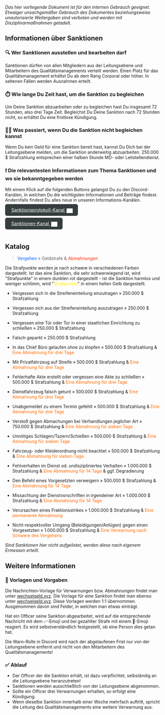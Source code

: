 *Das hier vorliegende Dokument ist für den internen Gebrauch geeignet. Etwaiger unsachgemäßer Gebrauch des Dokumentes beziehungsweise unautorisierte Weitergaben sind verboten und werden mit Disziplinarmaßnahmen getadelt.*

## Informationen über Sanktionen
### 🔍 Wer Sanktionen ausstellen und bearbeiten darf
Sanktionen dürfen von allen Mitgliedern aus der Leitungsebene und Mitarbeitern des Qualitätsmanagements verteilt werden. 
Einen Platz für das Qualitätsmanagement erhältst Du ab dem Rang Corporal oder höher. In seltenen Fällen werden Ausnahmen erteilt.

### ⏱️ Wie lange Du Zeit hast, um die Sanktion zu begleichen
Um Deine Sanktion abzuarbeiten oder zu begleichen hast Du insgesamt 72 Stunden, also drei Tage Zeit.
Begleichst Du Deine Sanktion nach 72 Stunden nicht, so erhältst Du eine fristlose Kündigung.

### 🧑‍🏭 Was passiert, wenn Du die Sanktion nicht begleichen kannst
Wenn Du kein Geld für eine Sanktion bereit hast, kannst Du Dich bei der Leitungsebene melden, um die Sanktion anderweitig abzuarbeiten. 250.000 $ Strafzahlung entsprechen einer halben Stunde MD- oder Leitstellendienst.

### ❗ Die relevantesten Informationen zum Thema Sanktionen und wo sie bekanntgegeben werden
Mit einem Klick auf die folgenden Buttons gelangst Du zu den Discord-Kanälen, in welchen Du die wichtigsten Informationen und Beiträge findest. Andernfalls findest Du alles neue in unseren Informations-Kanälen.
<div style="padding: 0px 0px 24px 0px">
<a 
  style="border-radius: 6px;font-size: 11pt; padding:10px 20px;background-color: #353D3E; color: #ffffff;" 
  href="https://discord.com/channels/946122132151230514/946259173568565248"> 
  Sanktionsprotokoll-Kanal <img style="position: relative; top: 5px;left: 3px;" alt="discord logo" width="20" src="./assets/discord.svg">
</a></div> <div style="padding: 0px 0px 24px 0px">
<a 
  style="border-radius: 6px;font-size: 11pt; padding:10px 20px;background-color: #353D3E; color: #ffffff;" 
  href="https://discord.com/channels/946122132151230514/946258864523837450"> 
  Sanktionen-Kanal <img style="position: relative; top: 5px;left: 3px;" alt="discord logo" width="20" src="./assets/discord.svg">
</a></div>

## Katalog
> <span style="color:#0064FF">Vergehen</span> » Geldstrafe & <span style="color:#ff2a00">Abmahnungen</span>

Die Strafpunkte werden je nach schwere in verschiedenen Farben dargestellt. Ist das eine Sanktion, die sehr schwerwiegend ist, wird "<span style="color:ff0000">Strafpunkte</span>" in einem dunklen rot dargestellt - ist die Sanktion harmlos und weniger schlimm, wird "<span style="color:#ffea00">Strafpunkte</span>" in einem hellen Gelb dargestellt.

- Vergessen sich in die Streifeneinteilung einzutragen » 250.000 $ Strafzahlung
- Vergessen sich aus der Streifeneinteilung auszutragen » 250.000 $ Strafzahlung
- Vergessen eine Tür oder Tor in einer staatlichen Einrichtung zu schließen » 250.000 $ Strafzahlung
- Falsch geparkt » 250.000 $ Strafzahlung
- In das Chief Büro gelaufen ohne zu klopfen » 500.000 $ Strafzahlung & <span style="color:#ff6a00">Eine Abmahnung für drei Tage</span>
- Mit Privatfahrzeug auf Streife » 500.000 $ Strafzahlung & <span style="color:#ff6a00">Eine Abmahnung für drei Tage</span>
- Fehlerhafte Akte erstellt oder vergessen eine Akte zu schließen » 500.000 $ Strafzahlung & <span style="color:#ff6a00">Eine Abmahnung für drei Tage</span>
- Dienstfahrzeug falsch getunt » 500.000 $ Strafzahlung & <span style="color:#ff6a00">Eine Abmahnung für drei Tage</span>
- Unabgemeldet zu einem Termin gefehlt » 500.000 $ Strafzahlung & <span style="color:#ff6a00">Eine Abmahnung für drei Tage</span>

- Verstoß gegen Abmachungen bei Verhandlungen jeglicher Art » 750.000 $ Strafzahlung & <span style="color:#ff6a00">Eine Abmahnung für sieben Tage</span>
- Unnötiges Schlagen/Tazern/Schießen » 500.000 $ Strafzahlung & <span style="color:#ff6a00">Eine Abmahnung für sieben Tage</span>
- Fahrzeug- oder Kleiderordnung nicht beachtet » 500.000 $ Strafzahlung & <span style="color:#ff6a00">Eine Abmahnung für sieben Tage</span>

- Fehlverhalten im Dienst od. undiszipliniertes Verhalten » 1.000.000 $ Strafzahlung & <span style="color:#ff6a00">Eine Abmahnung für 14 Tage</span> & ggf. Degradierung
- Den Befehl eines Vorgesetzten verweigern » 500.000 $ Strafzahlung & <span style="color:#ff6a00">Eine Abmahnung für 14 Tage</span>
- Missachtung der Dienstvorschriften in irgendeiner Art » 1.000.000 $ Strafzahlung & <span style="color:#ff6a00">Eine Abmahnung für 14 Tage</span>

- Verursachen eines Fraktionsstrikes » 1.000.000 $ Strafzahlung & <span style="color:#ff6a00">Eine permanente Abmahnung</span>
- Nicht-respektvoller Umgang (Beleidigungen/Anlügen) gegen einen Vorgesetzten » 1.000.000 $ Strafzahlung & <span style="color:#ff6a00">Eine Verwarnung nach Schwere des Vergehens</span>

*Sind Sanktionen hier nicht aufgelistet, werden diese nach eigenem Ermessen erteilt.*

## Weitere Informationen
### 📄 Vorlagen und Vorgaben
Die Nachrichten-Vorlage für Verwarnungen bzw. Abmahnungen findet man unter [wechselgeld.xyz](https://wechselgeld.xyz/cdn/static/index/bMXMWzSC47gwNHq/pd.warn.txt). Die Vorlage für eine Sanktion findet man ebenso unter [wechselgeld.xyz](https://wechselgeld.xyz/cdn/static/index/bMXMWzSC47gwNHq/pd.sanktion.txt).
Diese Vorlagen werden 1:1 übernommen. Ausgenommen davon sind Felder, in welchen man etwas einträgt.

Hat ein Officer seine Sanktion abgearbeitet, wird auf die entsprechende Nachricht mit dem ✅-Emoji und bei gezahlter Strafe mit einem 💸-Emoji reagiert. Es wird selbstverständlich festgestellt, ob eine Person dies getan hat.

Die Warn-Rolle in Discord wird nach der abgelaufenen Frist nur von der Leitungsebene entfernt und nicht von den Mitarbeitern des Qualitätsmanagements!

### ✅ Ablauf
- Der Officer der die Sanktion erhält, ist dazu verpflichtet, selbständig an die Leitungsebene heranzutreten!
- Sanktionen werden ausschließlich von der Leitungsebene abgenommen.
- Sollte ein Officer drei Verwarnungen erhalten, so erfolgt eine Kündigung.
- Wenn dieselbe Sanktion innerhalb einer Woche mehrfach auftritt, spricht die Leitung des Qualitätsmanagements eine weitere Verwarnung aus.